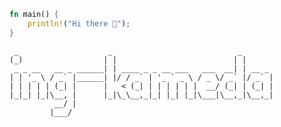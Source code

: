 ```rust
fn main() {
    println!("Hi there 👋");
}
```

```
 _                    _                            _       
(_)                  | |                          | |      
 _ _ __   __ _ ______| | ____ _ _ __ ___   ___  __| | __ _ 
| | '_ \ / _` |______| |/ / _` | '_ ` _ \ / _ \/ _` |/ _` |
| | | | | (_| |      |   < (_| | | | | | |  __/ (_| | (_| |
|_|_| |_|\__, |      |_|\_\__,_|_| |_| |_|\___|\__,_|\__,_|
          __/ |                                            
         |___/                                             
         
```

<!--
**ing-kameda/ing-kameda** is a ✨ _special_ ✨ repository because its `README.md` (this file) appears on your GitHub profile.

Here are some ideas to get you started:

- 🔭 I’m currently working on ...
- 🌱 I’m currently learning ...
- 👯 I’m looking to collaborate on ...
- 🤔 I’m looking for help with ...
- 💬 Ask me about ...
- 📫 How to reach me: ...
- 😄 Pronouns: ...
- ⚡ Fun fact: ...
-->

